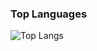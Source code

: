 ### Top Languages
![Top Langs](https://github-readme-stats.vercel.app/api/top-langs/?username=Rzxr&layout=compact&theme=dark)
